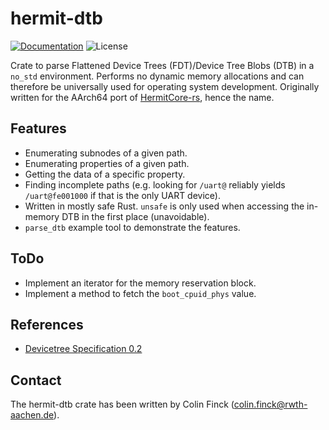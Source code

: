 # hermit-dtb

[![Documentation](https://img.shields.io/badge/docs-latest-blue.svg)](https://docs.rs/hermit-dtb/latest/hermit_dtb/)
![License](https://img.shields.io/badge/license-MIT%2FApache--2.0-blue)

Crate to parse Flattened Device Trees (FDT)/Device Tree Blobs (DTB) in a `no_std` environment.
Performs no dynamic memory allocations and can therefore be universally used for operating system development.
Originally written for the AArch64 port of [HermitCore-rs](https://github.com/hermitcore/libhermit-rs), hence the name.

## Features
* Enumerating subnodes of a given path.
* Enumerating properties of a given path.
* Getting the data of a specific property.
* Finding incomplete paths (e.g. looking for `/uart@` reliably yields `/uart@fe001000` if that is the only UART device).
* Written in mostly safe Rust.
  `unsafe` is only used when accessing the in-memory DTB in the first place (unavoidable).
* `parse_dtb` example tool to demonstrate the features.

## ToDo
* Implement an iterator for the memory reservation block.
* Implement a method to fetch the `boot_cpuid_phys` value.

## References
* [Devicetree Specification 0.2](https://github.com/devicetree-org/devicetree-specification/releases/tag/v0.2)

## Contact
The hermit-dtb crate has been written by Colin Finck (colin.finck@rwth-aachen.de).
